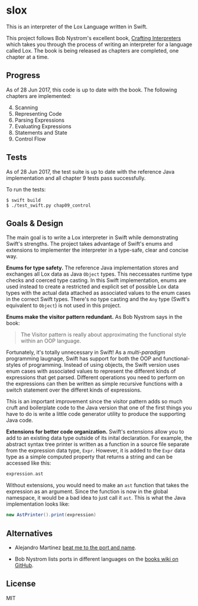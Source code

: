 # slox

This is an interpreter of the Lox Language written in Swift.

This project follows Bob Nystrom's excellent book,
[Crafting Interpreters](http://www.craftinginterpreters.com)
which takes you through the process of writing an interpreter for a language
called Lox. The book is being released as chapters are completed, one chapter
at a time.

## Progress
As of 28 Jun 2017, this code is up to date with the book. The following chapters
are implemented:

4. Scanning
5. Representing Code
6. Parsing Expressions
7. Evaluating Expressions
8. Statements and State
9. Control Flow

## Tests
As of 28 Jun 2017, the test suite is up to date with the reference Java
implementation and all chapter 9 tests pass successfully.

To run the tests:

```shell
$ swift build
$ ./test_swift.py chap09_control
```

## Goals & Design
The main goal is to write a Lox interpreter in Swift while demonstrating
Swift's strengths. The project takes advantage of Swift's enums and
extensions to implementer the interpreter in a type-safe, clear and concise
way.

**Enums for type safety.** The reference Java implementation stores and
exchanges all Lox data as Java `Object` types. This neccessates runtime
type checks and coerced type casting. In this Swift implementation, enums
are used instead to create a restricted and explicit set of possible Lox
data types with the actual data attached as associated values to the
enum cases in the correct Swift types. There's no type casting and the
`Any` type (Swift's equivalent to `Object`) is not used in this project.

**Enums make the visitor pattern redundant.** As Bob Nystrom says in the
book:

> The Visitor pattern is really about approximating the functional style
> within an OOP language.

Fortunately, it's totally unnecessary in Swift! As a *multi-paradigm*
programming laugnage, Swift has support for both the OOP and
functional-styles of programming. Instead of using objects, the Swift
version uses enum cases with associated values to represent the
different kinds of expressions that get parsed. Different operations
you need to perform on the expressions can then be written as simple
recursive functions with a switch statement over the differet kinds
of expressions.

This is an important improvement since the visitor pattern adds so much
cruft and boilerplate code to the Java version that one of the first
things you have to do is write a little code generator utility to
produce the supporting Java code.

**Extensions for better code organization.** Swift's extensions allow
you to add to an existing data type outside of its inital declaration.
For example, the abstract syntax tree printer is written as a function
in a source file separate from the expression data type, `Expr`.
However, it is added to the `Expr` data type as a simple computed
property that returns a string and can be accessed like this:

```swift
expression.ast
```

Without extensions, you would need to make an `ast` function that
takes the expression as an argument. Since the function is now in
the global namespace, it would be a bad idea to just call it `ast`.
This is what the Java implementation looks like:

```java
new AstPrinter().print(expression)
```

## Alternatives
* Alejandro Martinez
[beat me to the port and name](https://github.com/alexito4/slox).

* Bob Nystrom lists ports in different languages on the
[books wiki on GitHub](https://github.com/munificent/craftinginterpreters/wiki/Lox-implementations).

## License
MIT
